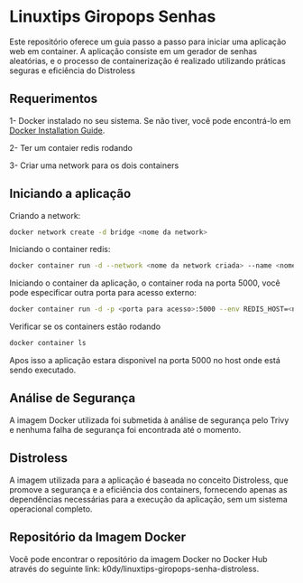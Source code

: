 # **Linuxtips Giropops Senhas**

Este repositório oferece um guia passo a passo para iniciar uma aplicação web em container. A aplicação consiste em um gerador de senhas aleatórias, e o processo de containerização é realizado utilizando práticas seguras e eficiência do Distroless

## **Requerimentos**

1- Docker instalado no seu sistema. Se não tiver, você pode encontrá-lo em [Docker Installation Guide](https://docs.docker.com/get-docker/).

2- Ter um contaier redis rodando

3- Criar uma network para os dois containers 

## **Iniciando a aplicação**

Criando a network:

```bash
docker network create -d bridge <nome da network>
```

Iniciando o container redis:

```bash
docker container run -d --network <nome da network criada> --name <nome do container> redis:7.2
```

Iniciando o container da aplicação, o container roda na porta 5000, você pode especificar outra porta para acesso externo:

```bash
docker container run -d -p <porta para acesso>:5000 --env REDIS_HOST=<nome do container redis> --network <nome da network criada> --name <nome para o container> k0dy/linuxtips-giropops-senhas-distroless:1.0
```

Verificar se os containers estão rodando

```bash
docker container ls
```

Apos isso a aplicação estara disponivel na porta 5000 no host onde está sendo executado.


## **Análise de Segurança**
A imagem Docker utilizada foi submetida à análise de segurança pelo Trivy e nenhuma falha de segurança foi encontrada até o momento.

## **Distroless**
A imagem utilizada para a aplicação é baseada no conceito Distroless, que promove a segurança e a eficiência dos containers, fornecendo apenas as dependências necessárias para a execução da aplicação, sem um sistema operacional completo.

## **Repositório da Imagem Docker**
Você pode encontrar o repositório da imagem Docker no Docker Hub através do seguinte link: k0dy/linuxtips-giropops-senha-distroless.
